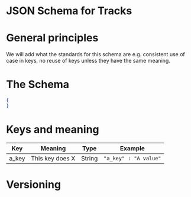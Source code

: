 # JSON Schema for Tracks

# General principles

We will add what the standards for this schema are e.g. consistent use of case in keys, no reuse of keys unless they have the same meaning.

# The Schema

```json
{
}
```

# Keys and meaning

|Key|Meaning|Type|Example|
----|-------|----|-------|
| a_key | This key does X | String | `"a_key" : "A value"`|

# Versioning
